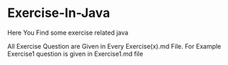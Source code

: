 # Exercise-In-Java
Here You Find some exercise related java
 
All Exercise Question are Given in Every Exercise(x).md 
File.
For Example
Exercise1 question is given in Exercise1.md file
